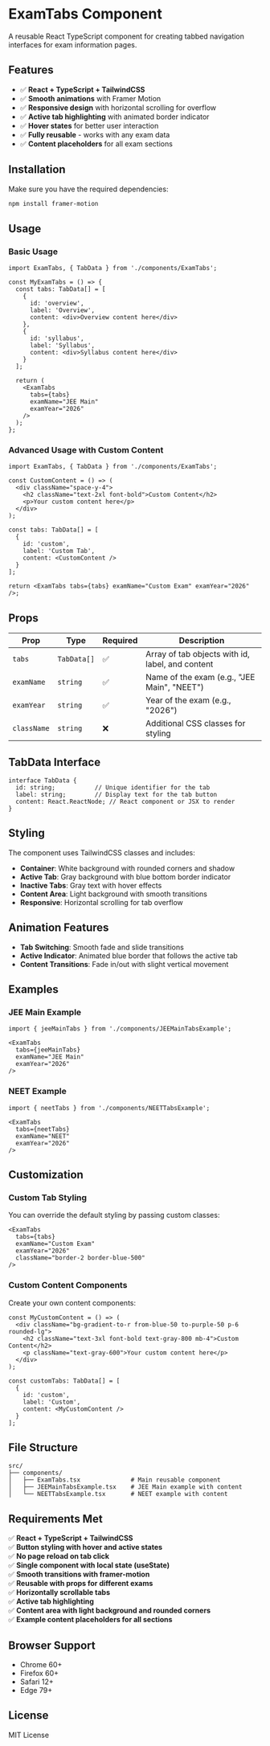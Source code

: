 # ExamTabs Component

A reusable React TypeScript component for creating tabbed navigation interfaces for exam information pages.

## Features

- ✅ **React + TypeScript + TailwindCSS**
- ✅ **Smooth animations** with Framer Motion
- ✅ **Responsive design** with horizontal scrolling for overflow
- ✅ **Active tab highlighting** with animated border indicator
- ✅ **Hover states** for better user interaction
- ✅ **Fully reusable** - works with any exam data
- ✅ **Content placeholders** for all exam sections

## Installation

Make sure you have the required dependencies:

```bash
npm install framer-motion
```

## Usage

### Basic Usage

```tsx
import ExamTabs, { TabData } from './components/ExamTabs';

const MyExamTabs = () => {
  const tabs: TabData[] = [
    {
      id: 'overview',
      label: 'Overview',
      content: <div>Overview content here</div>
    },
    {
      id: 'syllabus',
      label: 'Syllabus',
      content: <div>Syllabus content here</div>
    }
  ];

  return (
    <ExamTabs 
      tabs={tabs}
      examName="JEE Main"
      examYear="2026"
    />
  );
};
```

### Advanced Usage with Custom Content

```tsx
import ExamTabs, { TabData } from './components/ExamTabs';

const CustomContent = () => (
  <div className="space-y-4">
    <h2 className="text-2xl font-bold">Custom Content</h2>
    <p>Your custom content here</p>
  </div>
);

const tabs: TabData[] = [
  {
    id: 'custom',
    label: 'Custom Tab',
    content: <CustomContent />
  }
];

return <ExamTabs tabs={tabs} examName="Custom Exam" examYear="2026" />;
```

## Props

| Prop | Type | Required | Description |
|------|------|----------|-------------|
| `tabs` | `TabData[]` | ✅ | Array of tab objects with id, label, and content |
| `examName` | `string` | ✅ | Name of the exam (e.g., "JEE Main", "NEET") |
| `examYear` | `string` | ✅ | Year of the exam (e.g., "2026") |
| `className` | `string` | ❌ | Additional CSS classes for styling |

## TabData Interface

```tsx
interface TabData {
  id: string;           // Unique identifier for the tab
  label: string;        // Display text for the tab button
  content: React.ReactNode; // React component or JSX to render
}
```

## Styling

The component uses TailwindCSS classes and includes:

- **Container**: White background with rounded corners and shadow
- **Active Tab**: Gray background with blue bottom border indicator
- **Inactive Tabs**: Gray text with hover effects
- **Content Area**: Light background with smooth transitions
- **Responsive**: Horizontal scrolling for tab overflow

## Animation Features

- **Tab Switching**: Smooth fade and slide transitions
- **Active Indicator**: Animated blue border that follows the active tab
- **Content Transitions**: Fade in/out with slight vertical movement

## Examples

### JEE Main Example

```tsx
import { jeeMainTabs } from './components/JEEMainTabsExample';

<ExamTabs 
  tabs={jeeMainTabs}
  examName="JEE Main"
  examYear="2026"
/>
```

### NEET Example

```tsx
import { neetTabs } from './components/NEETTabsExample';

<ExamTabs 
  tabs={neetTabs}
  examName="NEET"
  examYear="2026"
/>
```

## Customization

### Custom Tab Styling

You can override the default styling by passing custom classes:

```tsx
<ExamTabs 
  tabs={tabs}
  examName="Custom Exam"
  examYear="2026"
  className="border-2 border-blue-500"
/>
```

### Custom Content Components

Create your own content components:

```tsx
const MyCustomContent = () => (
  <div className="bg-gradient-to-r from-blue-50 to-purple-50 p-6 rounded-lg">
    <h2 className="text-3xl font-bold text-gray-800 mb-4">Custom Content</h2>
    <p className="text-gray-600">Your custom content here</p>
  </div>
);

const customTabs: TabData[] = [
  {
    id: 'custom',
    label: 'Custom',
    content: <MyCustomContent />
  }
];
```

## File Structure

```
src/
├── components/
│   ├── ExamTabs.tsx              # Main reusable component
│   ├── JEEMainTabsExample.tsx    # JEE Main example with content
│   └── NEETTabsExample.tsx       # NEET example with content
```

## Requirements Met

✅ **React + TypeScript + TailwindCSS**  
✅ **Button styling with hover and active states**  
✅ **No page reload on tab click**  
✅ **Single component with local state (useState)**  
✅ **Smooth transitions with framer-motion**  
✅ **Reusable with props for different exams**  
✅ **Horizontally scrollable tabs**  
✅ **Active tab highlighting**  
✅ **Content area with light background and rounded corners**  
✅ **Example content placeholders for all sections**

## Browser Support

- Chrome 60+
- Firefox 60+
- Safari 12+
- Edge 79+

## License

MIT License

